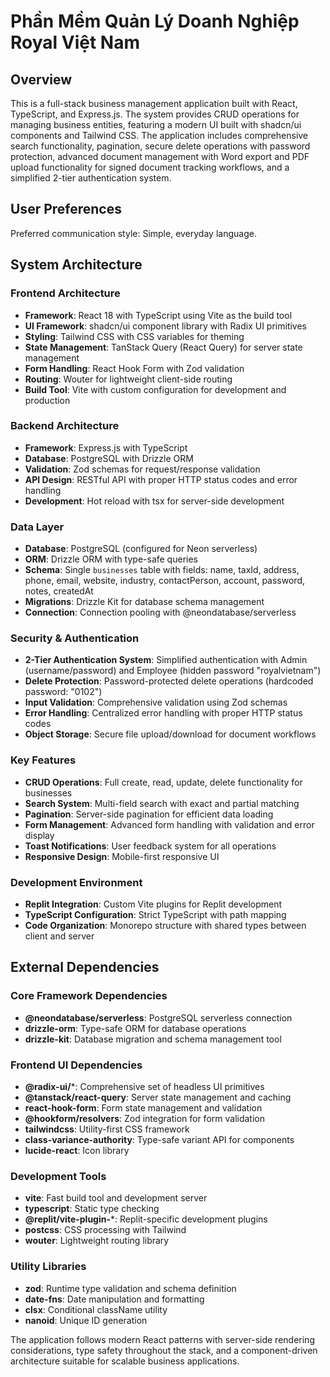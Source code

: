 # Phần Mềm Quản Lý Doanh Nghiệp Royal Việt Nam

## Overview

This is a full-stack business management application built with React, TypeScript, and Express.js. The system provides CRUD operations for managing business entities, featuring a modern UI built with shadcn/ui components and Tailwind CSS. The application includes comprehensive search functionality, pagination, secure delete operations with password protection, advanced document management with Word export and PDF upload functionality for signed document tracking workflows, and a simplified 2-tier authentication system.

## User Preferences

Preferred communication style: Simple, everyday language.

## System Architecture

### Frontend Architecture
- **Framework**: React 18 with TypeScript using Vite as the build tool
- **UI Framework**: shadcn/ui component library with Radix UI primitives
- **Styling**: Tailwind CSS with CSS variables for theming
- **State Management**: TanStack Query (React Query) for server state management
- **Form Handling**: React Hook Form with Zod validation
- **Routing**: Wouter for lightweight client-side routing
- **Build Tool**: Vite with custom configuration for development and production

### Backend Architecture
- **Framework**: Express.js with TypeScript
- **Database**: PostgreSQL with Drizzle ORM
- **Validation**: Zod schemas for request/response validation
- **API Design**: RESTful API with proper HTTP status codes and error handling
- **Development**: Hot reload with tsx for server-side development

### Data Layer
- **Database**: PostgreSQL (configured for Neon serverless)
- **ORM**: Drizzle ORM with type-safe queries
- **Schema**: Single `businesses` table with fields: name, taxId, address, phone, email, website, industry, contactPerson, account, password, notes, createdAt
- **Migrations**: Drizzle Kit for database schema management
- **Connection**: Connection pooling with @neondatabase/serverless

### Security & Authentication
- **2-Tier Authentication System**: Simplified authentication with Admin (username/password) and Employee (hidden password "royalvietnam")
- **Delete Protection**: Password-protected delete operations (hardcoded password: "0102")
- **Input Validation**: Comprehensive validation using Zod schemas
- **Error Handling**: Centralized error handling with proper HTTP status codes
- **Object Storage**: Secure file upload/download for document workflows

### Key Features
- **CRUD Operations**: Full create, read, update, delete functionality for businesses
- **Search System**: Multi-field search with exact and partial matching
- **Pagination**: Server-side pagination for efficient data loading
- **Form Management**: Advanced form handling with validation and error display
- **Toast Notifications**: User feedback system for all operations
- **Responsive Design**: Mobile-first responsive UI

### Development Environment
- **Replit Integration**: Custom Vite plugins for Replit development
- **TypeScript Configuration**: Strict TypeScript with path mapping
- **Code Organization**: Monorepo structure with shared types between client and server

## External Dependencies

### Core Framework Dependencies
- **@neondatabase/serverless**: PostgreSQL serverless connection
- **drizzle-orm**: Type-safe ORM for database operations
- **drizzle-kit**: Database migration and schema management tool

### Frontend UI Dependencies
- **@radix-ui/***: Comprehensive set of headless UI primitives
- **@tanstack/react-query**: Server state management and caching
- **react-hook-form**: Form state management and validation
- **@hookform/resolvers**: Zod integration for form validation
- **tailwindcss**: Utility-first CSS framework
- **class-variance-authority**: Type-safe variant API for components
- **lucide-react**: Icon library

### Development Tools
- **vite**: Fast build tool and development server
- **typescript**: Static type checking
- **@replit/vite-plugin-***: Replit-specific development plugins
- **postcss**: CSS processing with Tailwind
- **wouter**: Lightweight routing library

### Utility Libraries
- **zod**: Runtime type validation and schema definition
- **date-fns**: Date manipulation and formatting
- **clsx**: Conditional className utility
- **nanoid**: Unique ID generation

The application follows modern React patterns with server-side rendering considerations, type safety throughout the stack, and a component-driven architecture suitable for scalable business applications.